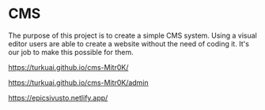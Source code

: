 # CMS

The purpose of this project is to create a simple CMS system. Using a visual editor users are able to create a website without the need of coding it. It's our job to make this possible for them.
 
https://turkuai.github.io/cms-Mitr0K/

https://turkuai.github.io/cms-Mitr0K/admin

https://epicsivusto.netlify.app/
